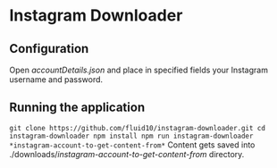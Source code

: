 # Instagram Downloader

## Configuration

Open *accountDetails.json* and place in specified fields your Instagram username and password.

## Running the application

`
git clone https://github.com/fluid10/instagram-downloader.git
cd instagram-downloader
npm install
npm run instagram-downloader *instagram-account-to-get-content-from*
`
Content gets saved into ./downloads/*instagram-account-to-get-content-from* directory.

